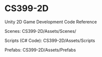 # CS399-2D
Unity 2D Game Development Code Reference

Scenes: CS399-2D/Assets/Scenes/

Scripts (C# Code): CS399-2D/Assets/Scripts

Prefabs: CS399-2D/Assets/Prefabs
